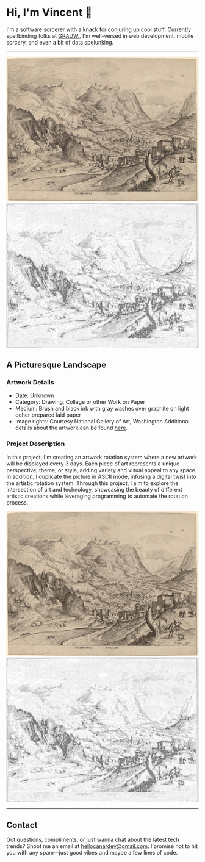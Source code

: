 <html>

# Hi, I'm Vincent 👋

I'm a software sorcerer with a knack for conjuring up cool stuff.
Currently spellbinding folks at [GRAUW.](https://grauw.fr), I'm well-versed in web development, mobile sorcery, and even
a bit of data spelunking.
___

![Artwork](currentArtwork/artwork.jpg) ![Artwork](currentArtwork/ascii_artwork.jpg)

## A Picturesque Landscape

### Artwork Details

- Date: Unknown
- Category: Drawing, Collage or other Work on Paper
- Medium: Brush and black ink with gray washes over graphite on light ocher prepared laid paper
- Image rights: Courtesy National Gallery of Art, Washington
Additional details about the artwork can be found [here](https://www.artsy.net/artwork/william-gilpin-a-picturesque-landscape).

### Project Description

In this project, I'm creating an artwork rotation system where a new artwork will be displayed every 3 days. Each piece
of art represents a unique perspective, theme, or style, adding variety and visual appeal to any space. In addition, I
duplicate the picture in ASCII mode, infusing a digital twist into the artistic rotation system. Through this project, I
aim to explore the intersection of art and technology, showcasing the beauty of different artistic creations while
leveraging programming to automate the rotation process.

![Artwork](previousArtworks/previous_artworks.gif) ![Artwork](previousArtworks/previous_ascii_artworks.gif)

___

## Contact

Got questions, compliments, or just wanna chat about the latest tech trends? Shoot me an email
at [hellocanardev@gmail.com](mailto:hellocanardev@gmail.com). I promise not to hit you with any spam—just good vibes and
maybe a few lines of code.

</html>
